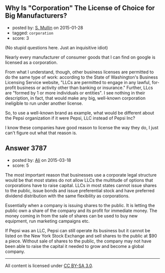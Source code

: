 ## Why Is "Corporation" The License of Choice for Big Manufacturers?

- posted by: [S. Mullin](https://stackexchange.com/users/5687959/s-mullin) on 2015-01-28
- tagged: `corporation`
- score: 3

(No stupid questions here. Just an inquisitive idiot)

Nearly every manufacturer of consumer goods that I can find on google is licensed as a corporation. 

From what I understand, though, other business licenses are permitted to do the same type of work: according to the State of Washington's Business Licensing Service website, "LLCs are permitted to engage in any lawful, for-profit business or activity other than banking or insurance." Further, LLcs are "formed by 1 or more individuals or entities". I see nothing in their description, in fact, that would make any big, well-known corporation ineligible to run under another license.

So, to use a well-known brand as example, what would be different about the Pepsi organization if it were Pepsi, LLC instead of Pepsi Inc?

 I know these companies have good reason to license the way they do, I just can't figure out what that reason is.


## Answer 3787

- posted by: [Ali](https://stackexchange.com/users/2815644/ali) on 2015-03-18
- score: 5

The most important reason that businesses use a corporate legal structure would be that most states do not allow LLCs the multitude of options that corporations have to raise capital. LLCs in most states cannot issue shares to the public, issue bonds and issue preferential stock and have preferred dividend distribution with the same flexibility as corporations. 

Essentially when a company is issuing shares to the public. It is letting the public own a share of the company and its profit for immediate money. The money coming in from the sale of shares can be used to buy new equipment, run marketing campaigns etc. 

If Pepsi was an LLC, Pepsi can still operate its business but it cannot be listed on the New York Stock Exchange and sell shares to the public at $90 a piece. Without sale of shares to the public, the company may not have been able to raise the capital it needed to grow and become a global company. 



---

All content is licensed under [CC BY-SA 3.0](https://creativecommons.org/licenses/by-sa/3.0/).
